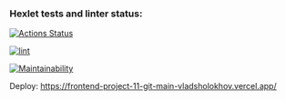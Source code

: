 ### Hexlet tests and linter status:

[![Actions Status](https://github.com/vladsholokhov/frontend-project-11/workflows/hexlet-check/badge.svg)](https://github.com/vladsholokhov/frontend-project-11/actions)

[![lint](https://github.com/vladsholokhov/frontend-project-11/actions/workflows/lint.yml/badge.svg)](https://github.com/vladsholokhov/frontend-project-11/actions/workflows/lint.yml)

[![Maintainability](https://api.codeclimate.com/v1/badges/4f54a10660029b487e31/maintainability)](https://codeclimate.com/github/vladsholokhov/frontend-project-11/maintainability)

Deploy: https://frontend-project-11-git-main-vladsholokhov.vercel.app/